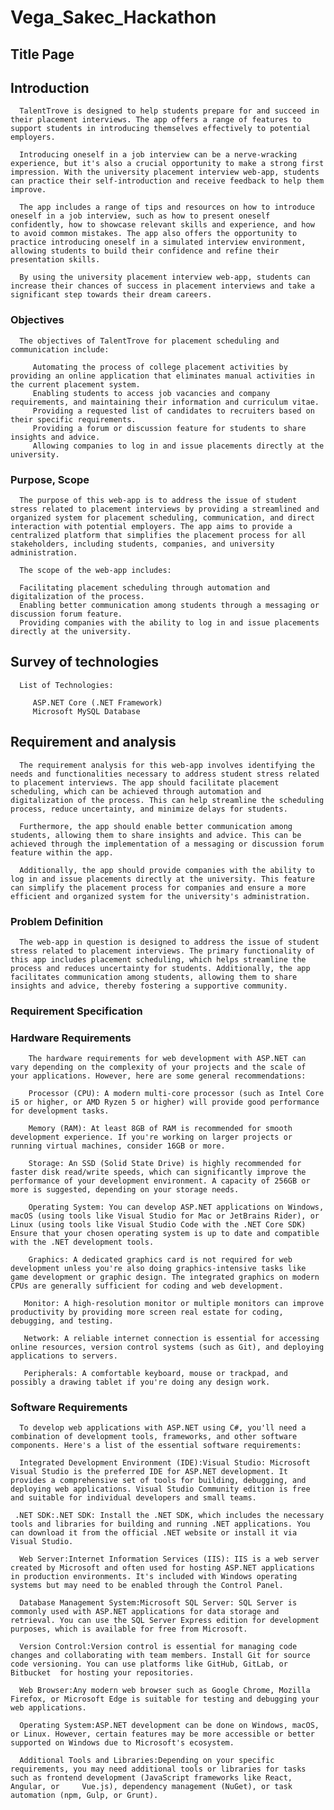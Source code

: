 # Vega_Sakec_Hackathon
## Title Page



## Introduction

      TalentTrove is designed to help students prepare for and succeed in their placement interviews. The app offers a range of features to support students in introducing themselves effectively to potential employers.
      
      Introducing oneself in a job interview can be a nerve-wracking experience, but it's also a crucial opportunity to make a strong first impression. With the university placement interview web-app, students can practice their self-introduction and receive feedback to help them improve.
      
      The app includes a range of tips and resources on how to introduce oneself in a job interview, such as how to present oneself confidently, how to showcase relevant skills and experience, and how to avoid common mistakes. The app also offers the opportunity to practice introducing oneself in a simulated interview environment, allowing students to build their confidence and refine their presentation skills.
      
      By using the university placement interview web-app, students can increase their chances of success in placement interviews and take a significant step towards their dream careers.

### Objectives

      The objectives of TalentTrove for placement scheduling and communication include:
      
         Automating the process of college placement activities by providing an online application that eliminates manual activities in the current placement system.
         Enabling students to access job vacancies and company requirements, and maintaining their information and curriculum vitae.
         Providing a requested list of candidates to recruiters based on their specific requirements.
         Providing a forum or discussion feature for students to share insights and advice.
         Allowing companies to log in and issue placements directly at the university.
         
### Purpose, Scope
      
      The purpose of this web-app is to address the issue of student stress related to placement interviews by providing a streamlined and organized system for placement scheduling, communication, and direct interaction with potential employers. The app aims to provide a centralized platform that simplifies the placement process for all stakeholders, including students, companies, and university administration.
      
      The scope of the web-app includes:

      Facilitating placement scheduling through automation and digitalization of the process.
      Enabling better communication among students through a messaging or discussion forum feature.
      Providing companies with the ability to log in and issue placements directly at the university.

## Survey of technologies

      List of Technologies:
      
         ASP.NET Core (.NET Framework)
         Microsoft MySQL Database


## Requirement and analysis

      The requirement analysis for this web-app involves identifying the needs and functionalities necessary to address student stress related to placement interviews. The app should facilitate placement scheduling, which can be achieved through automation and digitalization of the process. This can help streamline the scheduling process, reduce uncertainty, and minimize delays for students.
      
      Furthermore, the app should enable better communication among students, allowing them to share insights and advice. This can be achieved through the implementation of a messaging or discussion forum feature within the app.
      
      Additionally, the app should provide companies with the ability to log in and issue placements directly at the university. This feature can simplify the placement process for companies and ensure a more efficient and organized system for the university's administration.

### Problem Definition


      The web-app in question is designed to address the issue of student stress related to placement interviews. The primary functionality of this app includes placement scheduling, which helps streamline the process and reduces uncertainty for students. Additionally, the app facilitates communication among students, allowing them to share insights and advice, thereby fostering a supportive community.

### Requirement Specification
### Hardware Requirements
        The hardware requirements for web development with ASP.NET can vary depending on the complexity of your projects and the scale of your applications. However, here are some general recommendations:
         
        Processor (CPU): A modern multi-core processor (such as Intel Core i5 or higher, or AMD Ryzen 5 or higher) will provide good performance for development tasks.

        Memory (RAM): At least 8GB of RAM is recommended for smooth development experience. If you're working on larger projects or running virtual machines, consider 16GB or more.

        Storage: An SSD (Solid State Drive) is highly recommended for faster disk read/write speeds, which can significantly improve the performance of your development environment. A capacity of 256GB or more is suggested, depending on your storage needs.

        Operating System: You can develop ASP.NET applications on Windows, macOS (using tools like Visual Studio for Mac or JetBrains Rider), or Linux (using tools like Visual Studio Code with the .NET Core SDK) Ensure that your chosen operating system is up to date and compatible with the .NET development tools.

        Graphics: A dedicated graphics card is not required for web development unless you're also doing graphics-intensive tasks like game development or graphic design. The integrated graphics on modern CPUs are generally sufficient for coding and web development.

       Monitor: A high-resolution monitor or multiple monitors can improve productivity by providing more screen real estate for coding, debugging, and testing.

       Network: A reliable internet connection is essential for accessing online resources, version control systems (such as Git), and deploying applications to servers.

       Peripherals: A comfortable keyboard, mouse or trackpad, and possibly a drawing tablet if you're doing any design work.


### Software Requirements
      To develop web applications with ASP.NET using C#, you'll need a combination of development tools, frameworks, and other software components. Here's a list of the essential software requirements:

      Integrated Development Environment (IDE):Visual Studio: Microsoft Visual Studio is the preferred IDE for ASP.NET development. It provides a comprehensive set of tools for building, debugging, and deploying web applications. Visual Studio Community edition is free and suitable for individual developers and small teams.
     
     .NET SDK:.NET SDK: Install the .NET SDK, which includes the necessary tools and libraries for building and running .NET applications. You can download it from the official .NET website or install it via   Visual Studio.

      Web Server:Internet Information Services (IIS): IIS is a web server created by Microsoft and often used for hosting ASP.NET applications in production environments. It's included with Windows operating  systems but may need to be enabled through the Control Panel.
      
      Database Management System:Microsoft SQL Server: SQL Server is commonly used with ASP.NET applications for data storage and retrieval. You can use the SQL Server Express edition for development purposes, which is available for free from Microsoft.

      Version Control:Version control is essential for managing code changes and collaborating with team members. Install Git for source code versioning. You can use platforms like GitHub, GitLab, or Bitbucket  for hosting your repositories.

      Web Browser:Any modern web browser such as Google Chrome, Mozilla Firefox, or Microsoft Edge is suitable for testing and debugging your web applications.

      Operating System:ASP.NET development can be done on Windows, macOS, or Linux. However, certain features may be more accessible or better supported on Windows due to Microsoft's ecosystem.
      
      Additional Tools and Libraries:Depending on your specific requirements, you may need additional tools or libraries for tasks such as frontend development (JavaScript frameworks like React, Angular, or     Vue.js), dependency management (NuGet), or task automation (npm, Gulp, or Grunt).

    
